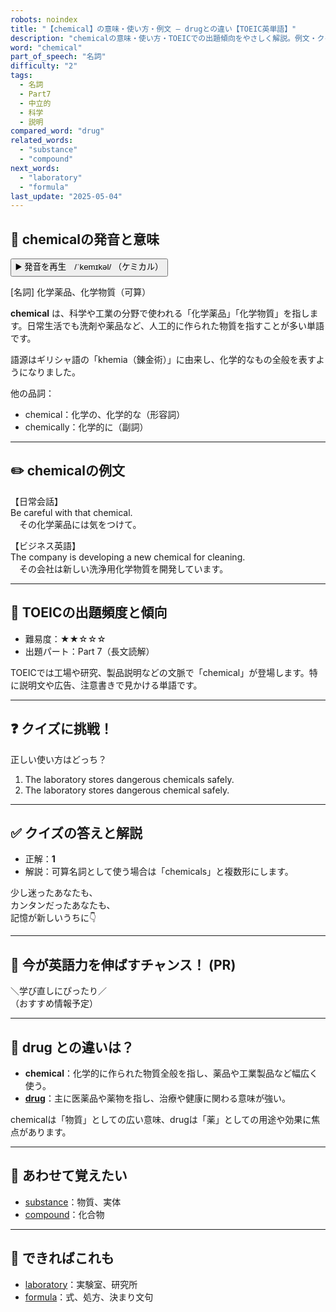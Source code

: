 ```yaml
---
robots: noindex
title: "【chemical】の意味・使い方・例文 ― drugとの違い【TOEIC英単語】"
description: "chemicalの意味・使い方・TOEICでの出題傾向をやさしく解説。例文・クイズ付きでdrugとの違いもわかりやすく学べます。"
word: "chemical"
part_of_speech: "名詞"
difficulty: "2"
tags:
  - 名詞
  - Part7
  - 中立的
  - 科学
  - 説明
compared_word: "drug"
related_words:
  - "substance"
  - "compound"
next_words:
  - "laboratory"
  - "formula"
last_update: "2025-05-04"
---
```


## 🔰 chemicalの発音と意味

<button class="play-audio" onclick="playTTS('chemical')">
  <span class="play-audio-main">
    ▶️ 発音を再生　/ˈkemɪkəl/
  </span>
  <span class="play-audio-sub">
    （ケミカル）
  </span>
</button>

[名詞] 化学薬品、化学物質（可算）

**chemical** は、科学や工業の分野で使われる「化学薬品」「化学物質」を指します。日常生活でも洗剤や薬品など、人工的に作られた物質を指すことが多い単語です。

語源はギリシャ語の「khemia（錬金術）」に由来し、化学的なもの全般を表すようになりました。

他の品詞：  
- chemical：化学の、化学的な（形容詞）
- chemically：化学的に（副詞）

---

## ✏️ chemicalの例文

【日常会話】  
Be careful with that chemical.  
　その化学薬品には気をつけて。

【ビジネス英語】  
The company is developing a new chemical for cleaning.  
　その会社は新しい洗浄用化学物質を開発しています。

---

## 🎯 TOEICの出題頻度と傾向

- 難易度：★★☆☆☆
- 出題パート：Part 7（長文読解）

TOEICでは工場や研究、製品説明などの文脈で「chemical」が登場します。特に説明文や広告、注意書きで見かける単語です。

---

## ❓ クイズに挑戦！

正しい使い方はどっち？

1. The laboratory stores dangerous chemicals safely.  
2. The laboratory stores dangerous chemical safely.

---

## ✅ クイズの答えと解説

- 正解：**1**
- 解説：可算名詞として使う場合は「chemicals」と複数形にします。

少し迷ったあなたも、  
カンタンだったあなたも、  
記憶が新しいうちに👇️

---

## 🚀 今が英語力を伸ばすチャンス！ (PR)

<div class="info-center">
＼学び直しにぴったり／<br>  
（おすすめ情報予定）
</div>

---

## 🤔  drug との違いは？

- **chemical**：化学的に作られた物質全般を指し、薬品や工業製品など幅広く使う。
- **[drug](/drug)**：主に医薬品や薬物を指し、治療や健康に関わる意味が強い。

chemicalは「物質」としての広い意味、drugは「薬」としての用途や効果に焦点があります。

---

## 🧩 あわせて覚えたい

- [substance](/substance)：物質、実体
- [compound](/compound)：化合物

---

## 📖 できればこれも

- [laboratory](/laboratory)：実験室、研究所
- [formula](/formula)：式、処方、決まり文句

<!-- cvid: aid45_bid41 -->
